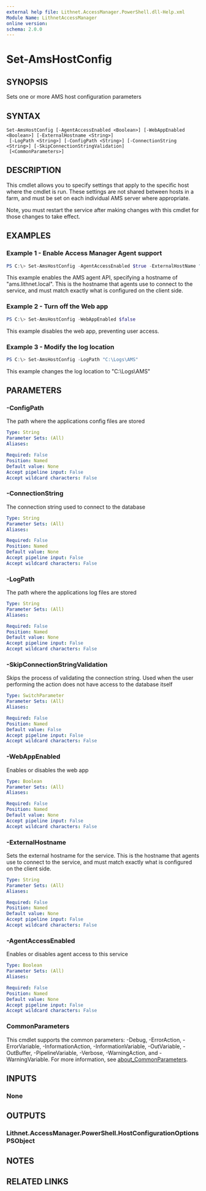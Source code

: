 ```yaml
---
external help file: Lithnet.AccessManager.PowerShell.dll-Help.xml
Module Name: LithnetAccessManager
online version:
schema: 2.0.0
---
```


# Set-AmsHostConfig

## SYNOPSIS
Sets one or more AMS host configuration parameters

## SYNTAX

```
Set-AmsHostConfig [-AgentAccessEnabled <Boolean>] [-WebAppEnabled <Boolean>] [-ExternalHostname <String>]
 [-LogPath <String>] [-ConfigPath <String>] [-ConnectionString <String>] [-SkipConnectionStringValidation]
 [<CommonParameters>]
```

## DESCRIPTION
This cmdlet allows you to specify settings that apply to the specific host where the cmdlet is run.
These settings are not shared between hosts in a farm, and must be set on each individual AMS server where appropriate.

Note, you must restart the service after making changes with this cmdlet for those changes to take effect.

## EXAMPLES

### Example 1 - Enable Access Manager Agent support
```powershell
PS C:\> Set-AmsHostConfig -AgentAccessEnabled $true -ExternalHostName "ams.lithnet.local"
```

This example enables the AMS agent API, specifying a hostname of "ams.lithnet.local".
This is the hostname that agents use to connect to the service, and must match exactly what is configured on the client side.

### Example 2 - Turn off the Web app
```powershell
PS C:\> Set-AmsHostConfig -WebAppEnabled $false
```

This example disables the web app, preventing user access.

### Example 3 - Modify the log location
```powershell
PS C:\> Set-AmsHostConfig -LogPath "C:\Logs\AMS"
```

This example changes the log location to "C:\Logs\AMS"

## PARAMETERS

### -ConfigPath
The path where the applications config files are stored

```yaml
Type: String
Parameter Sets: (All)
Aliases:

Required: False
Position: Named
Default value: None
Accept pipeline input: False
Accept wildcard characters: False
```

### -ConnectionString
The connection string used to connect to the database

```yaml
Type: String
Parameter Sets: (All)
Aliases:

Required: False
Position: Named
Default value: None
Accept pipeline input: False
Accept wildcard characters: False
```

### -LogPath
The path where the applications log files are stored

```yaml
Type: String
Parameter Sets: (All)
Aliases:

Required: False
Position: Named
Default value: None
Accept pipeline input: False
Accept wildcard characters: False
```

### -SkipConnectionStringValidation
Skips the process of validating the connection string.
Used when the user performing the action does not have access to the database itself

```yaml
Type: SwitchParameter
Parameter Sets: (All)
Aliases:

Required: False
Position: Named
Default value: False
Accept pipeline input: False
Accept wildcard characters: False
```

### -WebAppEnabled
Enables or disables the web app

```yaml
Type: Boolean
Parameter Sets: (All)
Aliases:

Required: False
Position: Named
Default value: None
Accept pipeline input: False
Accept wildcard characters: False
```

### -ExternalHostname
Sets the external hostname for the service.
This is the hostname that agents use to connect to the service, and must match exactly what is configured on the client side.

```yaml
Type: String
Parameter Sets: (All)
Aliases:

Required: False
Position: Named
Default value: None
Accept pipeline input: False
Accept wildcard characters: False
```

### -AgentAccessEnabled
Enables or disables agent access to this service

```yaml
Type: Boolean
Parameter Sets: (All)
Aliases:

Required: False
Position: Named
Default value: None
Accept pipeline input: False
Accept wildcard characters: False
```

### CommonParameters
This cmdlet supports the common parameters: -Debug, -ErrorAction, -ErrorVariable, -InformationAction, -InformationVariable, -OutVariable, -OutBuffer, -PipelineVariable, -Verbose, -WarningAction, and -WarningVariable. For more information, see [about_CommonParameters](http://go.microsoft.com/fwlink/?LinkID=113216).

## INPUTS

### None
## OUTPUTS

### Lithnet.AccessManager.PowerShell.HostConfigurationOptionsPSObject
## NOTES

## RELATED LINKS
